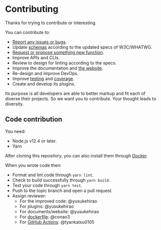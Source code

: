 # Contributing

Thanks for trying to contribute or interesting.

You can contribute to:

-   [Report any issues or bugs](https://github.com/markuplint/markuplint/issues).
-   Update [schemas](https://github.com/markuplint/markuplint/tree/master/packages/%40markuplint/html-spec/src) according to the updated specs of W3C/WHATWG.
-   [Request or propose something new function](https://github.com/markuplint/markuplint/labels/proposal%20features).
-   Improve APIs and CLIs.
-   Review to design for linting according to the specs.
-   Improve the documentation and [the website](https://markuplint.dev/).
-   Re-design and improve DevOps.
-   Improve [testing](https://github.com/markuplint/markuplint/actions?query=workflow%3ATest) and [coverage](https://coveralls.io/github/markuplint/markuplint?branch=master).
-   Create and develop its plugins.

Its purpose is all developers are able to better markup and fit each of diverse their projects. So we want you to contribute. Your thought leads to diversity.

## Code contribution

You need:

-   Node.js v12.4 or later.
-   Yarn

After cloning this repository, you can also install them through [Docker](https://github.com/markuplint/markuplint/blob/master/Dockerfile).

When you wrote code then:

-   Format and lint code through `yarn lint`.
-   Check to build successfully through `yarn build`.
-   Test your code through `yarn test`.
-   Push to the topic branch and open a pull request.
-   Assign reviewer:
    -   For the improved code: @yusukehirao
    -   For plugins: @yusukehirao
    -   For documents/website: @yusukehirao
    -   For [dockerfile](https://github.com/markuplint/markuplint/blob/master/Dockerfile): @conao3
    -   For [GitHub Actions](https://github.com/markuplint/markuplint/tree/master/.github/workflows): @tyankatsu0105
